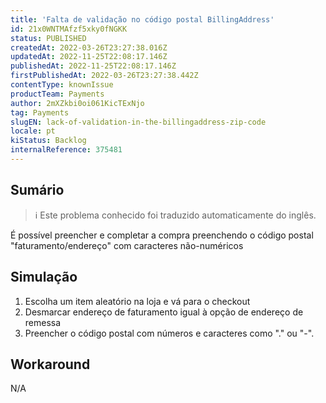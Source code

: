 ```yaml
---
title: 'Falta de validação no código postal BillingAddress'
id: 21x0WNTMAfzf5xky0fNGKK
status: PUBLISHED
createdAt: 2022-03-26T23:27:38.016Z
updatedAt: 2022-11-25T22:08:17.146Z
publishedAt: 2022-11-25T22:08:17.146Z
firstPublishedAt: 2022-03-26T23:27:38.442Z
contentType: knownIssue
productTeam: Payments
author: 2mXZkbi0oi061KicTExNjo
tag: Payments
slugEN: lack-of-validation-in-the-billingaddress-zip-code
locale: pt
kiStatus: Backlog
internalReference: 375481
---
```


## Sumário

>ℹ️ Este problema conhecido foi traduzido automaticamente do inglês.


É possível preencher e completar a compra preenchendo o código postal "faturamento/endereço" com caracteres não-numéricos



## Simulação



1. Escolha um item aleatório na loja e vá para o checkout
2. Desmarcar endereço de faturamento igual à opção de endereço de remessa
3. Preencher o código postal com números e caracteres como "." ou "-".



## Workaround


N/A

